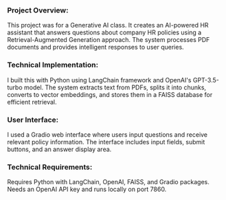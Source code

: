 ### Project Overview:
This project was for a Generative AI class.  It creates an AI-powered HR assistant that answers questions about company HR policies using a Retrieval-Augmented Generation approach. The system processes PDF documents and provides intelligent responses to user queries.

### Technical Implementation:
I built this with Python using LangChain framework and OpenAI's GPT-3.5-turbo model. The system extracts text from PDFs, splits it into chunks, converts to vector embeddings, and stores them in a FAISS database for efficient retrieval.

### User Interface:
I used a Gradio web interface where users input questions and receive relevant policy information. The interface includes input fields, submit buttons, and an answer display area.

### Technical Requirements:
Requires Python with LangChain, OpenAI, FAISS, and Gradio packages. Needs an OpenAI API key and runs locally on port 7860.
